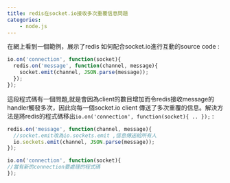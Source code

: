 ```yaml
---
title: redis在socket.io接收多次重覆信息問題
categories:
    - node.js
---
```

在網上看到一個範例，展示了redis 如何配合socket.io進行互動的source code :
```javascript
io.on('connection', function(socket){
  redis.on('message', function(channel, message){
    socket.emit(channel, JSON.parse(message));
  });
});
```
這段程式碼有一個問題,就是會因為client的數目增加而令redis接收message的handler觸發多次，因此向每一個socket.io client 傳送了多次重覆的信息。解決方法是將redis的程式碼移出```io.on('connection', function(socket){ .. });``` :

```javascript
redis.on('message', function(channel, message){
  //socket.emit改為io.sockets.emit ,信息傳送給所有人
  io.sockets.emit(channel, JSON.parse(message));
});

io.on('connection', function(socket){
//當有新的connection要處理的程式碼
});
```
